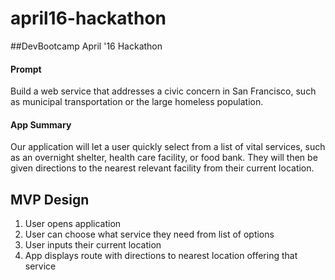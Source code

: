 # april16-hackathon
##DevBootcamp April '16 Hackathon

#### Prompt

Build a web service that addresses a civic concern in San Francisco, such as municipal transportation or the large homeless population.

#### App Summary

Our application will let a user quickly select from a list of vital services, such as an overnight shelter, health care facility, or food bank. They will then be given directions to the nearest relevant facility from their current location.

## MVP Design
1. User opens application
2. User can choose what service they need from list of options
3. User inputs their current location
4. App displays route with directions to nearest location offering that service
